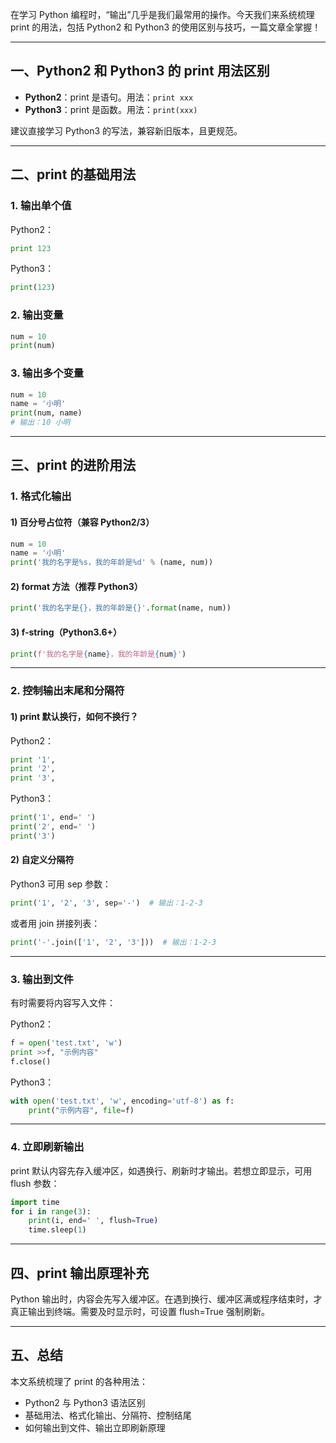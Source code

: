 在学习 Python 编程时，“输出”几乎是我们最常用的操作。今天我们来系统梳理 print 的用法，包括 Python2 和 Python3 的使用区别与技巧，一篇文章全掌握！

------

## 一、Python2 和 Python3 的 print 用法区别

- **Python2**：print 是语句。用法：`print xxx`
- **Python3**：print 是函数。用法：`print(xxx)`

建议直接学习 Python3 的写法，兼容新旧版本，且更规范。

------

## 二、print 的基础用法

### 1. 输出单个值

Python2：

```python
print 123
```

Python3：

```python
print(123)
```

### 2. 输出变量

```python
num = 10
print(num)
```

### 3. 输出多个变量

```python
num = 10
name = '小明'
print(num, name)
# 输出：10 小明
```

------

## 三、print 的进阶用法

### 1. 格式化输出

#### 1) 百分号占位符（兼容 Python2/3）

```python
num = 10
name = '小明'
print('我的名字是%s，我的年龄是%d' % (name, num))
```

#### 2) format 方法（推荐 Python3）

```python
print('我的名字是{}，我的年龄是{}'.format(name, num))
```

#### 3) f-string（Python3.6+）

```python
print(f'我的名字是{name}，我的年龄是{num}')
```

------

### 2. 控制输出末尾和分隔符

#### 1) print 默认换行，如何不换行？

Python2：

```python
print '1',
print '2',
print '3',
```

Python3：

```python
print('1', end=' ')
print('2', end=' ')
print('3')
```

#### 2) 自定义分隔符

Python3 可用 sep 参数：

```python
print('1', '2', '3', sep='-')  # 输出：1-2-3
```

或者用 join 拼接列表：

```python
print('-'.join(['1', '2', '3']))  # 输出：1-2-3
```

------

### 3. 输出到文件

有时需要将内容写入文件：

Python2：

```python
f = open('test.txt', 'w')
print >>f, "示例内容"
f.close()
```

Python3：

```python
with open('test.txt', 'w', encoding='utf-8') as f:
    print("示例内容", file=f)
```

------

### 4. 立即刷新输出

print 默认内容先存入缓冲区，如遇换行、刷新时才输出。若想立即显示，可用 flush 参数：

```python
import time
for i in range(3):
    print(i, end=' ', flush=True)
    time.sleep(1)
```

------

## 四、print 输出原理补充

Python 输出时，内容会先写入缓冲区。在遇到换行、缓冲区满或程序结束时，才真正输出到终端。需要及时显示时，可设置 flush=True 强制刷新。

------

## 五、总结

本文系统梳理了 print 的各种用法：

- Python2 与 Python3 语法区别
- 基础用法、格式化输出、分隔符、控制结尾
- 如何输出到文件、输出立即刷新原理